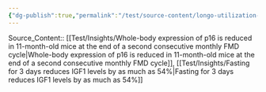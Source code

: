 ```yaml
---
{"dg-publish":true,"permalink":"/test/source-content/longo-utilization-fasting-mimicking-diet2023-results-and-methods-explanation-referencing-figure-1-patent-section-0066/"}
---
```



Source_Content:: [[Test/Insights/Whole-body expression of p16 is reduced in 11-month-old mice at the end of a second consecutive monthly FMD cycle\|Whole-body expression of p16 is reduced in 11-month-old mice at the end of a second consecutive monthly FMD cycle]], [[Test/Insights/Fasting for 3 days reduces IGF1 levels by as much as 54%\|Fasting for 3 days reduces IGF1 levels by as much as 54%]]